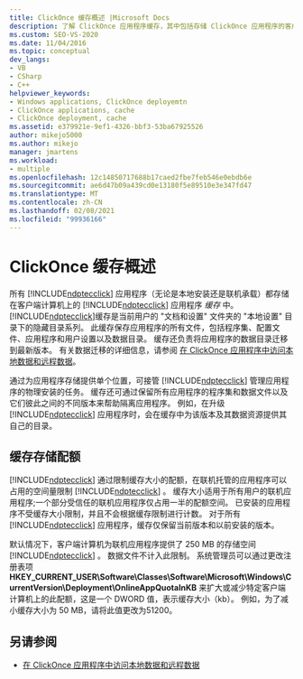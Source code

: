 ```yaml
---
title: ClickOnce 缓存概述 |Microsoft Docs
description: 了解 ClickOnce 应用程序缓存，其中包括存储 ClickOnce 应用程序的客户端计算机上的隐藏目录。
ms.custom: SEO-VS-2020
ms.date: 11/04/2016
ms.topic: conceptual
dev_langs:
- VB
- CSharp
- C++
helpviewer_keywords:
- Windows applications, ClickOnce deployemtn
- ClickOnce applications, cache
- ClickOnce deployment, cache
ms.assetid: e379921e-9ef1-4326-bbf3-53ba67925526
author: mikejo5000
ms.author: mikejo
manager: jmartens
ms.workload:
- multiple
ms.openlocfilehash: 12c14850717688b17caed2fbe7feb546e0ebdb6e
ms.sourcegitcommit: ae6d47b09a439cd0e13180f5e89510e3e347fd47
ms.translationtype: MT
ms.contentlocale: zh-CN
ms.lasthandoff: 02/08/2021
ms.locfileid: "99936166"
---
```

# <a name="clickonce-cache-overview"></a>ClickOnce 缓存概述
所有 [!INCLUDE[ndptecclick](../deployment/includes/ndptecclick_md.md)] 应用程序（无论是本地安装还是联机承载）都存储在客户端计算机上的 [!INCLUDE[ndptecclick](../deployment/includes/ndptecclick_md.md)] 应用程序 *缓存* 中。 [!INCLUDE[ndptecclick](../deployment/includes/ndptecclick_md.md)]缓存是当前用户的 "文档和设置" 文件夹的 "本地设置" 目录下的隐藏目录系列。 此缓存保存应用程序的所有文件，包括程序集、配置文件、应用程序和用户设置以及数据目录。 缓存还负责将应用程序的数据目录迁移到最新版本。 有关数据迁移的详细信息，请参阅 [在 ClickOnce 应用程序中访问本地数据和远程数据](../deployment/accessing-local-and-remote-data-in-clickonce-applications.md)。

 通过为应用程序存储提供单个位置，可接管 [!INCLUDE[ndptecclick](../deployment/includes/ndptecclick_md.md)] 管理应用程序的物理安装的任务。 缓存还可通过保留所有应用程序的程序集和数据文件以及它们彼此之间的不同版本来帮助隔离应用程序。 例如，在升级 [!INCLUDE[ndptecclick](../deployment/includes/ndptecclick_md.md)] 应用程序时，会在缓存中为该版本及其数据资源提供其自己的目录。

## <a name="cache-storage-quota"></a>缓存存储配额
 [!INCLUDE[ndptecclick](../deployment/includes/ndptecclick_md.md)] 通过限制缓存大小的配额，在联机托管的应用程序可以占用的空间量限制 [!INCLUDE[ndptecclick](../deployment/includes/ndptecclick_md.md)] 。 缓存大小适用于所有用户的联机应用程序;一个部分受信任的联机应用程序仅占用一半的配额空间。 已安装的应用程序不受缓存大小限制，并且不会根据缓存限制进行计数。 对于所有 [!INCLUDE[ndptecclick](../deployment/includes/ndptecclick_md.md)] 应用程序，缓存仅保留当前版本和以前安装的版本。

 默认情况下，客户端计算机为联机应用程序提供了 250 MB 的存储空间 [!INCLUDE[ndptecclick](../deployment/includes/ndptecclick_md.md)] 。 数据文件不计入此限制。 系统管理员可以通过更改注册表项 **HKEY_CURRENT_USER\Software\Classes\Software\Microsoft\Windows\CurrentVersion\Deployment\OnlineAppQuotaInKB** 来扩大或减少特定客户端计算机上的此配额，这是一个 DWORD 值，表示缓存大小（kb）。 例如，为了减小缓存大小为 50 MB，请将此值更改为51200。

## <a name="see-also"></a>另请参阅
- [在 ClickOnce 应用程序中访问本地数据和远程数据](../deployment/accessing-local-and-remote-data-in-clickonce-applications.md)
